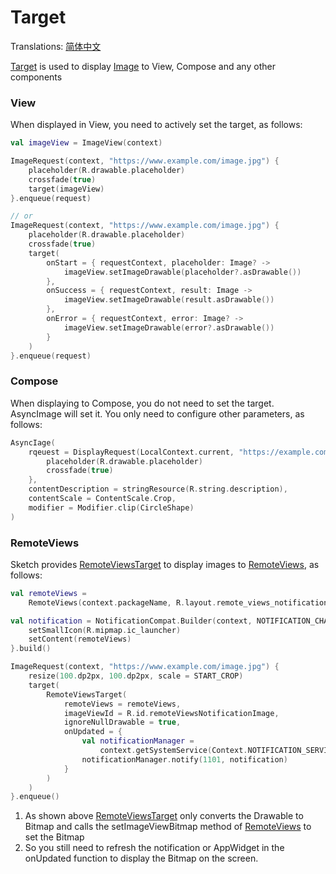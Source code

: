 # Target

Translations: [简体中文](target_zh.md)

[Target] is used to display [Image] to View, Compose and any other components

### View

When displayed in View, you need to actively set the target, as follows:

```kotlin
val imageView = ImageView(context)

ImageRequest(context, "https://www.example.com/image.jpg") {
    placeholder(R.drawable.placeholder)
    crossfade(true)
    target(imageView)
}.enqueue(request)

// or
ImageRequest(context, "https://www.example.com/image.jpg") {
    placeholder(R.drawable.placeholder)
    crossfade(true)
    target(
        onStart = { requestContext, placeholder: Image? ->
            imageView.setImageDrawable(placeholder?.asDrawable())
        },
        onSuccess = { requestContext, result: Image ->
            imageView.setImageDrawable(result.asDrawable())
        },
        onError = { requestContext, error: Image? ->
            imageView.setImageDrawable(error?.asDrawable())
        }
    )
}.enqueue(request)
```

### Compose

When displaying to Compose, you do not need to set the target. AsyncImage will set it. You only need
to configure other parameters, as follows:

```kotlin
AsyncIage(
    rqeuest = DisplayRequest(LocalContext.current, "https://example.com/image.jpg") {
        placeholder(R.drawable.placeholder)
        crossfade(true)
    },
    contentDescription = stringResource(R.string.description),
    contentScale = ContentScale.Crop,
    modifier = Modifier.clip(CircleShape)
)
```

### RemoteViews

Sketch provides [RemoteViewsTarget] to display images to [RemoteViews], as follows:

```kotlin
val remoteViews =
    RemoteViews(context.packageName, R.layout.remote_views_notification)

val notification = NotificationCompat.Builder(context, NOTIFICATION_CHANNEL_ID).apply {
    setSmallIcon(R.mipmap.ic_launcher)
    setContent(remoteViews)
}.build()

ImageRequest(context, "https://www.example.com/image.jpg") {
    resize(100.dp2px, 100.dp2px, scale = START_CROP)
    target(
        RemoteViewsTarget(
            remoteViews = remoteViews,
            imageViewId = R.id.remoteViewsNotificationImage,
            ignoreNullDrawable = true,
            onUpdated = {
                val notificationManager =
                    context.getSystemService(Context.NOTIFICATION_SERVICE) as NotificationManager
                notificationManager.notify(1101, notification)
            }
        )
    )
}.enqueue()
```

1. As shown above [RemoteViewsTarget] only converts the Drawable to Bitmap and calls the
   setImageViewBitmap method of [RemoteViews] to set the Bitmap
2. So you still need to refresh the notification or AppWidget in the onUpdated function to display
   the Bitmap on the screen.

[Image]: ../../sketch-core/src/commonMain/kotlin/com/github/panpf/sketch/Image.kt

[Target]: ../../sketch-core/src/commonMain/kotlin/com/github/panpf/sketch/target/Target.kt

[ViewTarget]: ../../sketch-core/src/commonMain/kotlin/com/github/panpf/sketch/target/ViewTarget.kt

[ImageViewTarget]: ../../sketch-core/src/commonMain/kotlin/com/github/panpf/sketch/target/ImageViewTarget.kt

[ImageRequest]: ../../sketch-core/src/commonMain/kotlin/com/github/panpf/sketch/request/ImageRequest.kt

[ImageResult]: ../../sketch-core/src/commonMain/kotlin/com/github/panpf/sketch/request/ImageResult.kt

[RemoteViews]: https://developer.android.google.cn/reference/android/widget/RemoteViews

[RemoteViewsTarget]: ../../sketch-core/src/commonMain/kotlin/com/github/panpf/sketch/target/RemoteViewsTarget.kt